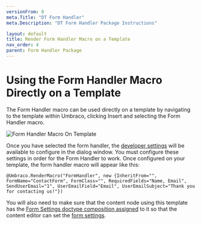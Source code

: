```yaml
---
versionFrom: 8
meta.Title: "DT Form Handler"
meta.Description: "DT Form Handler Package Instructions"

layout: default
title: Render Form Handler Macro on a Template
nav_order: 4
parent: Form Handler Package
---
```


# Using the Form Handler Macro Directly on a Template

The Form Handler macro can be used directly on a template by navigating to the template within Umbraco, clicking Insert and selecting the Form Handler macro. 

![Form Handler Macro On Template](images/form-handler-macro-template.gif)

Once you have selected the form handler, the [developer settings](How-It-Works.html#developer-settings-explained) will be available to configure in the dialog window. You must configure these settings in order for the Form Handler to work. Once configured on your template, the form handler macro will appear like this:

`@Umbraco.RenderMacro("FormHandler", new {InheritFrom="", FormName="ContactForm", FormClass="", RequiredFields="Name, Email", SendUserEmail="1", UserEmailField="Email", UserEmailSubject="Thank you for contacting us!"})`

You will also need to make sure that the content node using this template has the [Form Settings doctype composition assigned](Doctype-Composition.html#applying-the-form-settings-doctype-composition) to it so that the content editor can set the [form settings](How-It-Works.html#form-settings-explained).